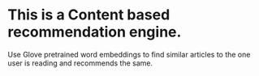 # This is a Content based recommendation engine.

Use Glove pretrained word embeddings to find similar articles to the one user is reading and recommends the same.